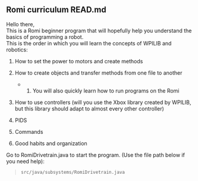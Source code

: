 ## Romi curriculum READ.md  
Hello there,  
This is a Romi beginner program that will hopefully help you understand the basics of programming a robot.  
This is the order in which you will learn the concepts of WPILIB and robotics:
1) How to set the power to motors and create methods

2) How to create objects and transfer methods from one file to another 
    - 1) You will also quickly learn how to run programs on the Romi

3) How to use controllers (will you use the Xbox library created by WPILIB, but this library should adapt to almost every other controller)

4) PIDS

5) Commands

6) Good habits and organization
  
Go to RomiDrivetrain.java to start the program. (Use the file path below if you need help):
>     src/java/subsystems/RomiDrivetrain.java